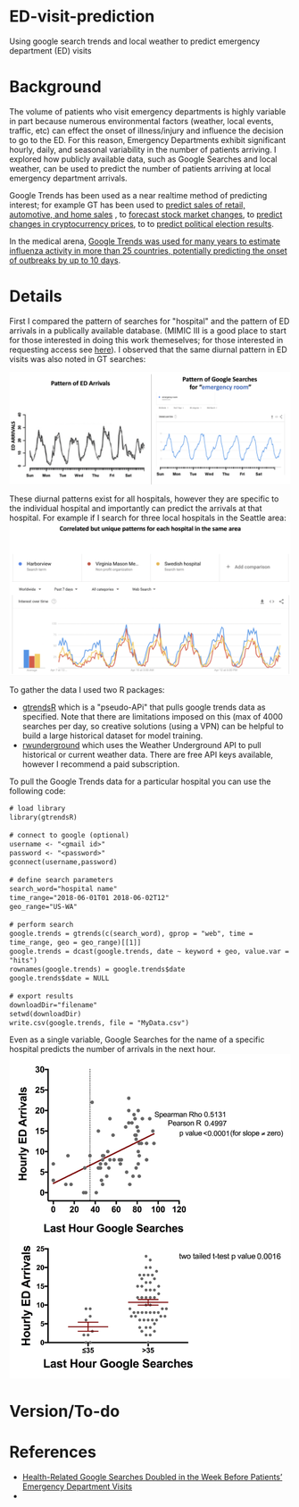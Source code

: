 # ED-visit-prediction
Using google search trends and local weather to predict emergency department (ED) visits

# Background
The volume of patients who visit emergency departments is highly variable in part because numerous environmental factors (weather, local events, traffic, etc) can effect the onset of illness/injury and influence the decision to go to the ED. For this reason, Emergency Departments exhibit significant hourly, daily, and seasonal variability in the number of patients arriving. I explored how publicly available data, such as Google Searches and local weather, can be used to predict the number of patients arriving at local emergency department arrivals.

Google Trends has been used as a near realtime method of predicting interest; for example GT has been used to [predict sales of retail, automotive, and home sales](https://static.googleusercontent.com/media/www.google.com/en//googleblogs/pdfs/google_predicting_the_present.pdf)
, to [forecast stock market changes](https://editorialexpress.com/cgi-bin/conference/download.cgi?db_name=SNDE2018&paper_id=100), to [predict changes in cryptocurrency prices](https://www.researchgate.net/publication/279917417_Bitcoin_Spread_Prediction_Using_Social_And_Web_Search_Media/figures?lo=1), to to [predict political election results](https://www.reddit.com/r/dataisbeautiful/comments/8bqgeb/google_trends_predict_15_historic_election/).

In the medical arena, [Google Trends was used for many years to estimate influenza activity in more than 25 countries, potentially predicting the onset of outbreaks by up to 10 days](https://en.wikipedia.org/wiki/Google_Flu_Trends). 


# Details
First I compared the pattern of searches for "hospital" and the pattern of ED arrivals in a publically available database. (MIMIC III is a good place to start for those interested in doing this work themeselves; for those interested in requesting access see [here](https://mimic.physionet.org/gettingstarted/access/)). I observed that the same diurnal pattern in ED visits was also noted in GT searches:

![pattern of ED visits and Google searches](https://github.com/nickmmark/ED-visit-prediction/blob/master/figures/ED%20load%20and%20GT%20correlation.png)


These diurnal patterns exist for all hospitals, however they are specific to the individual hospital and importantly can predict the arrivals at that hospital. For example if I search for three local hospitals in the Seattle area:
![local hospitals autocorrelation](https://github.com/nickmmark/ED-visit-prediction/blob/master/figures/specific%20local%20hospitals.png)



To gather the data I used two R packages:
- [gtrendsR](https://cran.r-project.org/web/packages/gtrendsR/gtrendsR.pdf) which is a "pseudo-APi" that pulls google trends data as specified. Note that there are limitations imposed on this (max of 4000 searches per day, so creative solutions (using a VPN) can be helpful to build a large historical dataset for model training.
- [rwunderground](https://cran.r-project.org/web/packages/rwunderground/index.html) which uses the Weather Underground API to pull historical or current weather data. There are free API keys available, however I recommend a paid subscription.

To pull the Google Trends data for a particular hospital you can use the following code:
```
# load library
library(gtrendsR)

# connect to google (optional)
username <- "<gmail id>"
password <- "<password>"
gconnect(username,password)

# define search parameters
search_word="hospital name"
time_range="2018-06-01T01 2018-06-02T12"
geo_range="US-WA"

# perform search
google.trends = gtrends(c(search_word), gprop = "web", time = time_range, geo = geo_range)[[1]]
google.trends = dcast(google.trends, date ~ keyword + geo, value.var = "hits")
rownames(google.trends) = google.trends$date
google.trends$date = NULL

# export results
downloadDir="filename"
setwd(downloadDir)
write.csv(google.trends, file = "MyData.csv")
```




Even as a single variable, Google Searches for the name of a specific hospital predicts the number of arrivals in the next hour.
![searches in the last 30 minutes predict the arrivals in the next 30 minutes](https://github.com/nickmmark/ED-visit-prediction/blob/master/figures/GT%20ED%20arrivals%20prelim%20exporation.jpg)



# Version/To-do


# References
- [Health-Related Google Searches Doubled in the Week Before Patients’ Emergency Department Visits](https://www.pennmedicine.org/news/news-releases/2019/february/health-related-google-searches-doubled-in-the-week-before-patients-emergency-department-visits)
- 
